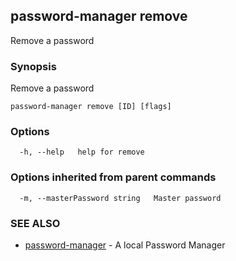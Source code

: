 ## password-manager remove

Remove a password

### Synopsis

Remove a password

```
password-manager remove [ID] [flags]
```

### Options

```
  -h, --help   help for remove
```

### Options inherited from parent commands

```
  -m, --masterPassword string   Master password
```

### SEE ALSO

* [password-manager](password-manager.md)	 - A local Password Manager
